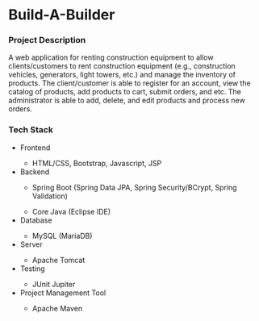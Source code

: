 # Build-A-Builder
<h3>Project Description</h3>
<p>A web application for renting construction equipment to allow clients/customers to rent construction equipment (e.g., construction vehicles, generators, light towers, etc.) and manage the inventory of products. The client/customer is able to register for an account, view the catalog of products, add products to cart, submit orders, and etc. The administrator is able to add, delete, and edit products and process new orders.</p>

<h3>Tech Stack</h3>
  <ul>
  <li>Frontend</li>
    <ul>
      <li>HTML/CSS, Bootstrap, Javascript, JSP</li>
    </ul>
  <li>Backend</li>
    <ul>
      <li>Spring Boot (Spring Data JPA, Spring Security/BCrypt, Spring Validation)</li>
    </ul>
    <ul>
      <li>Core Java (Eclipse IDE)</li>
    </ul>
  <li>Database</li>
    <ul>
      <li>MySQL (MariaDB)</li>
    </ul>
  <li>Server</li>
    <ul>
      <li>Apache Tomcat</li>
    </ul>
  <li>Testing</li>
    <ul>
      <li>JUnit Jupiter</li>
    </ul>
  <li>Project Management Tool</li>
    <ul>
      <li>Apache Maven</li>
    </ul>
  </ul>
